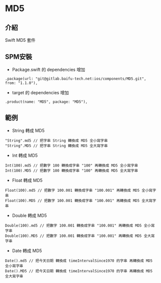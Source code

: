 # MD5

## 介紹

Swift MD5 套件

## SPM安裝

- Package.swift 的 dependencies 增加

```
.package(url: "git@gitlab.baifu-tech.net:ios/components/MD5.git", from: "1.1.0"),
```

- target 的 dependencies 增加

```
.product(name: "MD5", package: "MD5"),
```

## 範例

- String 轉成 MD5

```
"String".md5 // 把字串 String 轉換成 MD5 全小寫字串
"String".MD5 // 把字串 String 轉換成 MD5 全大寫字串
```

- Int 轉成 MD5

```
Int(100).md5 // 把數字 100 轉換成字串 "100" 再轉換成 MD5 全小寫字串
Int(100).MD5 // 把數字 100 轉換成字串 "100" 再轉換成 MD5 全大寫字串
```

- Float 轉成 MD5

```
Float(100).md5 // 把數字 100.001 轉換成字串 "100.001" 再轉換成 MD5 全小寫字串
Float(100).MD5 // 把數字 100.001 轉換成字串 "100.001" 再轉換成 MD5 全大寫字串
```

- Double 轉成 MD5

```
Double(100).md5 // 把數字 100.001 轉換成字串 "100.001" 再轉換成 MD5 全小寫字串
Double(100).MD5 // 把數字 100.001 轉換成字串 "100.001" 再轉換成 MD5 全大寫字串
```

- Date 轉成 MD5 

```
Date().md5 // 把今天日期 轉換成 timeIntervalSince1970 的字串 再轉換成 MD5 全小寫字串
Date().MD5 // 把今天日期 轉換成 timeIntervalSince1970 的字串 再轉換成 MD5 全大寫字串
```


